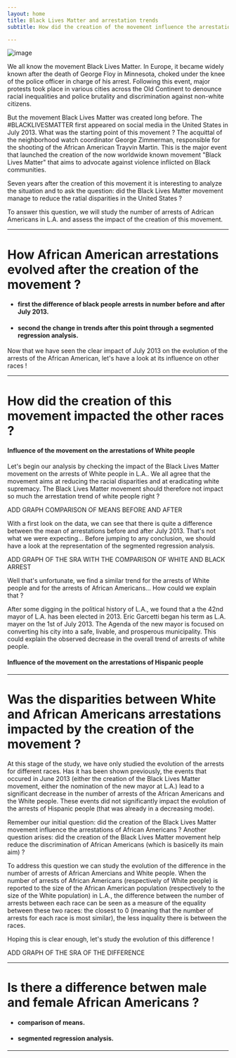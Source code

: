 ```yaml
---
layout: home
title: Black Lives Matter and arrestation trends
subtitle: How did the creation of the movement influence the arrestations of African Americans ?

---
```

![image](/images/black-lives-matter.jpg)


We all know the movement Black Lives Matter. In Europe, it became widely known after the death of George Floy in Minnesota, choked under the knee of the police officer in charge of his arrest. Following this event, major protests took place in various cities across the Old Continent to denounce racial inequalities and police brutality and discrimination against non-white citizens. 

But the movement Black Lives Matter was created long before. The \#BLACKLIVESMATTER first appeared on social media in the United States in July 2013. What was the starting point of this movement ? The acquittal of the neighborhood watch coordinator George Zimmerman, responsible for the shooting of the African American Trayvin Martin. This is the major event that launched the creation of the now worldwide known movement "Black Lives Matter" that aims to advocate against violence inflicted on Black communities. 

Seven years after the creation of this movement it is interesting to analyze the situation and to ask the question: did the Black Lives Matter movement manage to reduce the ratial disparities in the United States ?

To answer this question, we will study the number of arrests of Adrican Americans in L.A. and assess the impact of the creation of this movement. 

___

# How African American arrestations evolved after the creation of the movement ?

 - #### first the difference of black people arrests in number before and after July 2013.
 - #### second the change in trends after this point through a segmented regression analysis.

Now that we have seen the clear impact of July 2013 on the evolution of the arrests of the African American, let's have a look at its influence on other races ! 

___

# How did the creation of this movement impacted the other races ?

#### Influence of the movement on the arrestations of White people

Let's begin our analysis by checking the impact of the Black Lives Matter movement on the arrests of White people in L.A.. We all agree that the movement aims at reducing the racial disparities and at eradicating white supremacy. The Black Lives Matter movement should therefore not impact so much the arrestation trend of white people right ?

ADD GRAPH COMPARISON OF MEANS BEFORE AND AFTER

With a first look on the data, we can see that there is quite a difference between the mean of arrestations before and after July 2013.  That's not what we were expecting... Before jumping to any conclusion, we should have a look at the representation of the segmented regression analysis.

ADD GRAPH OF THE SRA WITH THE COMPARISON OF WHITE AND BLACK ARREST

Well that's unfortunate, we find a similar trend for the arrests of White people and for the arrests of African Americans... How could we explain that ? 

After some digging in the political history of L.A., we found that a the 42nd mayor of L.A. has been elected in 2013. Eric Garcetti began his term as L.A. mayer on the 1st of July 2013. The Agenda of the new mayor is focused on converting his city into a safe, livable, and prosperous municipality. This could explain the observed decrease in the overall trend of arrests of white people.  

#### Influence of the movement on the arrestations of Hispanic people 
 

 
 ___

# Was the disparities between White and African Americans arrestations impacted by the creation of the movement ?

At this stage of the study, we have only studied the evolution of the arrests for different races. Has it has been shown previously, the events that occured in June 2013 (either the creation of the Black Lives Matter movement, either the nomination of the new mayor at L.A.) lead to a significant decrease in the number of arrests of the African Americans and the White people. These events did not significantly impact the evolution of the arrests of Hispanic people (that was already in a decreasing mode). 

Remember our initial question: did the creation of the Black Lives Matter movement influence the arrestations of African Americans ? Another question arises: did the creation of the Black Lives Matter movement help reduce the discrimination of African Americans (which is basicelly its main aim) ?

To address this question we can study the evolution of the difference in the number of arrests of African Amercians and White people. When the number of arrests of African Americans (respectively of White people) is reported to the size of the African American population (respectively to the size of the White population) in L.A., the difference between the number of arrests between each race can be seen as a measure of the equality between these two races: the closest to 0 (meaning that the number of arrests for each race is most similar), the less inquality there is between the races. 

Hoping this is clear enough, let's study the evolution of this difference !

ADD GRAPH OF THE SRA OF THE DIFFERENCE


___

# Is there a difference betwen male and female African Americans ?

 - #### comparison of means.
 - #### segmented regression analysis.

___


